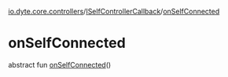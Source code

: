 [io.dyte.core.controllers](../index.md)/[ISelfControllerCallback](index.md)/[onSelfConnected](on-self-connected.md)

# onSelfConnected


abstract fun [onSelfConnected](on-self-connected.md)()
